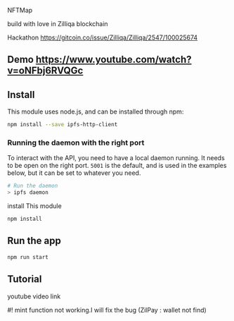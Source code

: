 NFTMap 

build with love in Zilliqa blockchain 


Hackathon https://gitcoin.co/issue/Zilliqa/Zilliqa/2547/100025674

## Demo https://www.youtube.com/watch?v=oNFbj6RVQGc

## Install

This module uses node.js, and can be installed through npm:

```bash
npm install --save ipfs-http-client
```

### Running the daemon with the right port

To interact with the API, you need to have a local daemon running. It needs to be open on the right port. `5001` is the default, and is used in the examples below, but it can be set to whatever you need.

```sh
# Run the daemon
> ipfs daemon
```
install This module 

```bash
npm install 
```

## Run the app

```bash
npm run start 
```

## Tutorial 


youtube video link


#! 
mint function not working.I will fix the bug (ZilPay : wallet not find)



